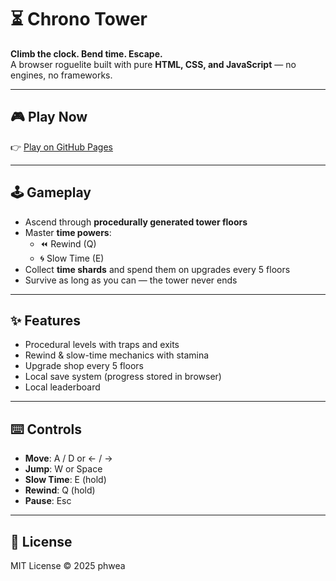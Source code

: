 # ⏳ Chrono Tower

**Climb the clock. Bend time. Escape.**  
A browser roguelite built with pure **HTML, CSS, and JavaScript** — no engines, no frameworks.  

---

## 🎮 Play Now
👉 [Play on GitHub Pages](https://phwea.github.io/chronotower/)

---

## 🕹️ Gameplay

- Ascend through **procedurally generated tower floors**  
- Master **time powers**:  
  - ⏪ Rewind (Q)  
  - 🌀 Slow Time (E)  
- Collect **time shards** and spend them on upgrades every 5 floors  
- Survive as long as you can — the tower never ends  

---

## ✨ Features

- Procedural levels with traps and exits  
- Rewind & slow-time mechanics with stamina  
- Upgrade shop every 5 floors  
- Local save system (progress stored in browser)  
- Local leaderboard  

---

## ⌨️ Controls

- **Move**: A / D or ← / →  
- **Jump**: W or Space  
- **Slow Time**: E (hold)  
- **Rewind**: Q (hold)  
- **Pause**: Esc  

---

## 📜 License

MIT License © 2025 phwea
